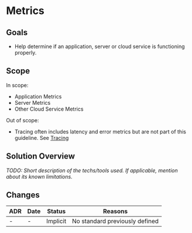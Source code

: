 # Metrics

## Goals

- Help determine if an application, server or cloud service is functioning properly.

## Scope

In scope:
- Application Metrics 
- Server Metrics
- Other Cloud Service Metrics

Out of scope:
- Tracing often includes latency and error metrics but are not part of this guideline. See [Tracing](../tracing/README.md)

## Solution Overview

*TODO: Short description of the techs/tools used. If applicable, mention about its known limitations.*

## Changes

| ADR | Date | Status |Reasons |
|---|---|---|---|
| - | - | Implicit | No standard previously defined |
